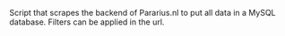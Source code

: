 Script that scrapes the backend of Pararius.nl to put all data in a MySQL database.
Filters can be applied in the url.
